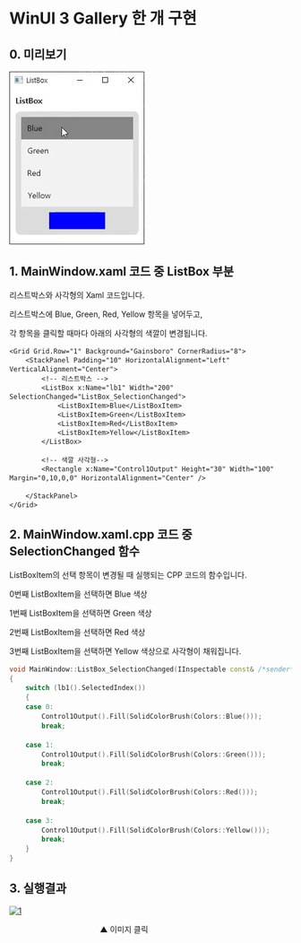 # WinUI 3 Gallery 한 개 구현

## 0. 미리보기

![6](/img/6.png)

## 1. MainWindow.xaml 코드 중 ListBox 부분

리스트박스와 사각형의 Xaml 코드입니다.

리스트박스에 Blue, Green, Red, Yellow 항목을 넣어두고,

각 항목을 클릭할 때마다 아래의 사각형의 색깔이 변경됩니다.

```xaml
<Grid Grid.Row="1" Background="Gainsboro" CornerRadius="8">
	<StackPanel Padding="10" HorizontalAlignment="Left" VerticalAlignment="Center">
		<!-- 리스트박스 -->
		<ListBox x:Name="lb1" Width="200" SelectionChanged="ListBox_SelectionChanged">
			<ListBoxItem>Blue</ListBoxItem>
			<ListBoxItem>Green</ListBoxItem>
			<ListBoxItem>Red</ListBoxItem>
			<ListBoxItem>Yellow</ListBoxItem>
		</ListBox>

		<!-- 색깔 사각형-->
		<Rectangle x:Name="Control1Output" Height="30" Width="100" Margin="0,10,0,0" HorizontalAlignment="Center" />

	</StackPanel>
</Grid>
```

## 2. MainWindow.xaml.cpp 코드 중 SelectionChanged 함수

ListBoxItem의 선택 항목이 변경될 때 실행되는 CPP 코드의 함수입니다.

0번째 ListBoxItem을 선택하면 Blue 색상

1번째 ListBoxItem을 선택하면 Green 색상

2번째 ListBoxItem을 선택하면 Red 색상

3번째 ListBoxItem을 선택하면 Yellow 색상으로 사각형이 채워집니다.

```cpp
void MainWindow::ListBox_SelectionChanged(IInspectable const& /*sender*/, SelectionChangedEventArgs const& /*e*/)
{
	switch (lb1().SelectedIndex())
	{
	case 0:
		Control1Output().Fill(SolidColorBrush(Colors::Blue()));
		break;

	case 1:
		Control1Output().Fill(SolidColorBrush(Colors::Green()));
		break;

	case 2:
		Control1Output().Fill(SolidColorBrush(Colors::Red()));
		break;

	case 3:
		Control1Output().Fill(SolidColorBrush(Colors::Yellow()));
		break;
	}
}
```

## 3. 실행결과

[![1](http://img.youtube.com/vi/oQnX24UMQAA/0.jpg)](https://youtu.be/oQnX24UMQAA?t=0s)

&nbsp;&nbsp;&nbsp;&nbsp;&nbsp;&nbsp;&nbsp;&nbsp;&nbsp;&nbsp;&nbsp;&nbsp;&nbsp;&nbsp;&nbsp;&nbsp;&nbsp;&nbsp;&nbsp;&nbsp;&nbsp;&nbsp;&nbsp;&nbsp;&nbsp;&nbsp;&nbsp;&nbsp;&nbsp;&nbsp;&nbsp;&nbsp;&nbsp;&nbsp;&nbsp;&nbsp;&nbsp;&nbsp;&nbsp;&nbsp; ▲ 이미지 클릭
